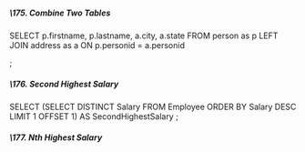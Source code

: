 ##### \175. Combine Two Tables

SELECT p.firstname, p.lastname, a.city, a.state
    FROM person as p
    LEFT JOIN address as a ON p.personid = a.personid

;



##### \176. Second Highest Salary

SELECT
    (SELECT DISTINCT Salary
        FROM Employee
        ORDER BY Salary DESC
        LIMIT 1 OFFSET 1) AS SecondHighestSalary
;



##### \177. Nth Highest Salary

